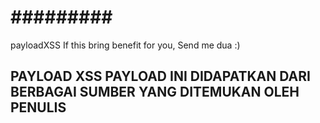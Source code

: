 
<h1>#########</h1>
payloadXSS
If this bring benefit for you, Send me dua :)

PAYLOAD XSS 
PAYLOAD INI DIDAPATKAN DARI BERBAGAI SUMBER YANG DITEMUKAN OLEH PENULIS
-----------------------------------------------------------------------
